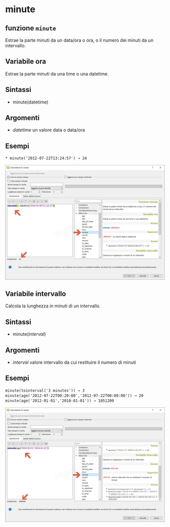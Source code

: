 # minute

## funzione `minute`

Estrae la parte minuti da un data/ora o ora, o il numero dei minuti da un intervallo.

## Variabile ora

Estrae la parte minuti da una time o una datetime.

## Sintassi

* minute\(datetime\)

## Argomenti

* _datetime_ un valore data o data/ora

## Esempi

```text
* minute('2012-07-22T13:24:57') → 24
```

![](../../../.gitbook/assets/minute1.png)

## Variabile intervallo

Calcola la lunghezza in minuti di un intervallo.

## Sintassi

* minute\(_interval_\)

## Argomenti

* _interval_ valore intervallo da cui restituire il numero di minuti

## Esempi

```text
minute(tointerval('3 minutes')) → 3
minute(age('2012-07-22T00:20:00','2012-07-22T00:00:00')) → 20
minute(age('2012-01-01','2010-01-01')) → 1051200
```

![](../../../.gitbook/assets/minute2.png)

